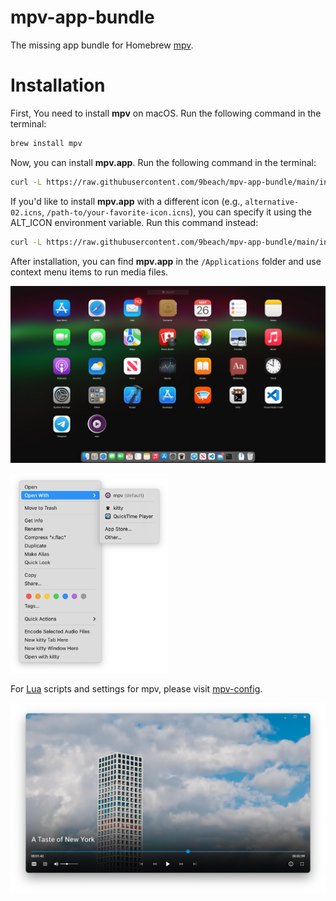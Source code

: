 # mpv-app-bundle

The missing app bundle for Homebrew [mpv](https://github.com/mpv-player/mpv).

# Installation

First, You need to install **mpv** on macOS. Run the following command in the terminal:

```bash
brew install mpv
```

Now, you can install **mpv.app**. Run the following command in the terminal:

```bash
curl -L https://raw.githubusercontent.com/9beach/mpv-app-bundle/main/install-raw.sh | bash
```

If you'd like to install **mpv.app** with a different icon (e.g., `alternative-02.icns`, `/path-to/your-favorite-icon.icns`), you can specify it using the ALT_ICON environment variable. Run this command instead:

```bash
curl -L https://raw.githubusercontent.com/9beach/mpv-app-bundle/main/install-raw.sh | ALT_ICON=alternative-02.icns bash
```

After installation, you can find **mpv.app** in the `/Applications` folder and use context menu items to run media files.

![mpv app bundle](mpv-app-bundle.jpg)

<img src="context-menu.png" alt="alt text" width="50%">

For [Lua](https://www.lua.org) scripts and settings for mpv, please visit
[mpv-config](https://github.com/9beach/mpv-config).

![mpv app bundle](modernx.png)
